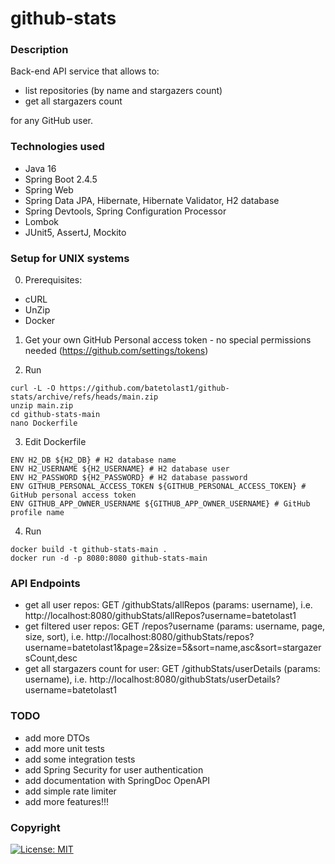 # github-stats

### Description
Back-end API service that allows to:

- list repositories (by name and stargazers count)
- get all stargazers count

for any GitHub user.

### Technologies used
- Java 16
- Spring Boot 2.4.5
- Spring Web
- Spring Data JPA, Hibernate, Hibernate Validator, H2 database
- Spring Devtools, Spring Configuration Processor
- Lombok
- JUnit5, AssertJ, Mockito

### Setup for UNIX systems
0. Prerequisites:
- cURL
- UnZip
- Docker

1. Get your own GitHub Personal access token - no special permissions needed (https://github.com/settings/tokens)

2. Run
```shell
curl -L -O https://github.com/batetolast1/github-stats/archive/refs/heads/main.zip
unzip main.zip
cd github-stats-main
nano Dockerfile
```

3. Edit Dockerfile
```shell
ENV H2_DB ${H2_DB} # H2 database name
ENV H2_USERNAME ${H2_USERNAME} # H2 database user
ENV H2_PASSWORD ${H2_PASSWORD} # H2 database password
ENV GITHUB_PERSONAL_ACCESS_TOKEN ${GITHUB_PERSONAL_ACCESS_TOKEN} # GitHub personal access token
ENV GITHUB_APP_OWNER_USERNAME ${GITHUB_APP_OWNER_USERNAME} # GitHub profile name
```
4. Run
```shell
docker build -t github-stats-main .
docker run -d -p 8080:8080 github-stats-main
```

### API Endpoints
- get all user repos: GET /githubStats/allRepos (params: username), i.e. http://localhost:8080/githubStats/allRepos?username=batetolast1
- get filtered user repos: GET /repos?username (params: username, page, size, sort), i.e. http://localhost:8080/githubStats/repos?username=batetolast1&page=2&size=5&sort=name,asc&sort=stargazersCount,desc
- get all stargazers count for user: GET /githubStats/userDetails (params: username), i.e. http://localhost:8080/githubStats/userDetails?username=batetolast1

### TODO
- add more DTOs
- add more unit tests
- add some integration tests
- add Spring Security for user authentication
- add documentation with SpringDoc OpenAPI
- add simple rate limiter
- add more features!!!

### Copyright
[![License: MIT](https://img.shields.io/badge/License-MIT-yellow.svg)](https://opensource.org/licenses/MIT)
